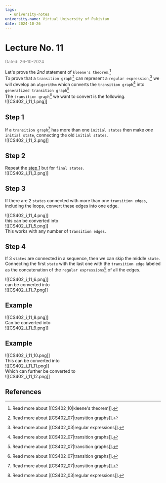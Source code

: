 ```yaml
---
tags:
  - university-notes
university-name: Virtual University of Pakistan
date: 2024-10-26
---
```


# Lecture No. 11

<span style="color: gray;">Dated: 26-10-2024</span>

Let's prove the _2nd_ statement of `kleene's theorem`.[^1]  
To prove that a `transition graph`[^2] can represent a `regular expression`,[^3] we will develop an `algorithm` which converts the `transition graph`[^2] into `generalized transition graph`[^4]  
The `transition graph`[^4] we want to convert is the following.  
![[CS402_i_11_1.png]]  

## Step 1

If a `transition graph`[^2] has more than one `initial states` then make _one_ `initial state`, connecting the old `initial states`.  
![[CS402_i_11_2.png]]

## Step 2

Repeat the [step 1](#step-1) but for `final states`.  
![[CS402_i_11_3.png]]

## Step 3

If there are 2 `states` connected with more than one `transition edges`, including the loops, convert these edges into one edge.

![[CS402_i_11_4.png]]  
this can be converted into  
![[CS402_i_11_5.png]]  
This works with any number of `transition edges`.

## Step 4

If 3 `states` are connected in a sequence, then we can skip the middle `state`.  
Connecting the first `state` with the last one with the `transition edge` labeled as the concatenation of the `regular expressions`[^3] of all the edges.

![[CS402_i_11_6.png]]  
can be converted into  
![[CS402_i_11_7.png]]

## Example

![[CS402_i_11_8.png]]  
Can be converted into  
![[CS402_i_11_9.png]]

## Example

![[CS402_i_11_10.png]]  
This can be converted into  
![[CS402_i_11_11.png]]  
Which can further be converted to  
![[CS402_i_11_12.png]]

## References

[^1]: Read more about [[CS402_10|kleene's theorem]].
[^2]: Read more about [[CS402_07|transition graphs]].
[^3]: Read more about [[CS402_03|regular expressions]].
[^4]: Read more about [[CS402_07|transition graphs]].